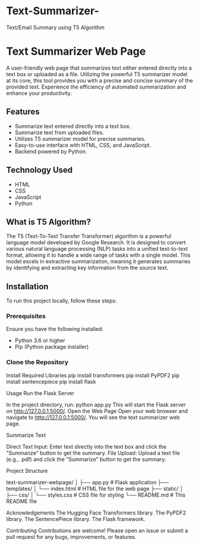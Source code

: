 # Text-Summarizer-
Text/Email Summary using T5 Algorithm 

# Text Summarizer Web Page

A user-friendly web page that summarizes text either entered directly into a text box or uploaded as a file. Utilizing the powerful T5 summarizer model at its core, this tool provides you with a precise and concise summary of the provided text. Experience the efficiency of automated summarization and enhance your productivity.

## Features

- Summarize text entered directly into a text box.
- Summarize text from uploaded files.
- Utilizes T5 summarizer model for precise summaries.
- Easy-to-use interface with HTML, CSS, and JavaScript.
- Backend powered by Python.

## Technology Used

- HTML
- CSS
- JavaScript
- Python

## What is T5 Algorithm?

The T5 (Text-To-Text Transfer Transformer) algorithm is a powerful language model developed by Google Research. It is designed to convert various natural language processing (NLP) tasks into a unified text-to-text format, allowing it to handle a wide range of tasks with a single model. This model excels in extractive summarization, meaning it generates summaries by identifying and extracting key information from the source text.

## Installation

To run this project locally, follow these steps:

### Prerequisites

Ensure you have the following installed:

- Python 3.6 or higher
- Pip (Python package installer)

### Clone the Repository

Install Required Libraries
pip install transformers
pip install PyPDF2
pip install sentencepiece
pip install flask

Usage
Run the Flask Server

In the project directory, run:
python app.py
This will start the Flask server on http://127.0.0.1:5000/.
Open the Web Page
Open your web browser and navigate to http://127.0.0.1:5000/. You will see the text summarizer web page.

Summarize Text

Direct Text Input: Enter text directly into the text box and click the "Summarize" button to get the summary.
File Upload: Upload a text file (e.g., .pdf) and click the "Summarize" button to get the summary.

Project Structure

text-summarizer-webpage/
│
├── app.py                  # Flask application
├── templates/
│   └── index.html          # HTML file for the web page
├── static/
│   ├── css/
│        └── styles.css      # CSS file for styling
└── README.md               # This README file


Acknowledgements
The Hugging Face Transformers library.
The PyPDF2 library.
The SentencePiece library.
The Flask framework.

Contributing
Contributions are welcome! Please open an issue or submit a pull request for any bugs, improvements, or features.


